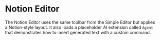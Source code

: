 # Notion Editor

The Notion Editor uses the same toolbar from the Simple Editor but applies a Notion-style layout. It also loads a placeholder AI extension called `Agent` that demonstrates how to insert generated text with a custom command.
